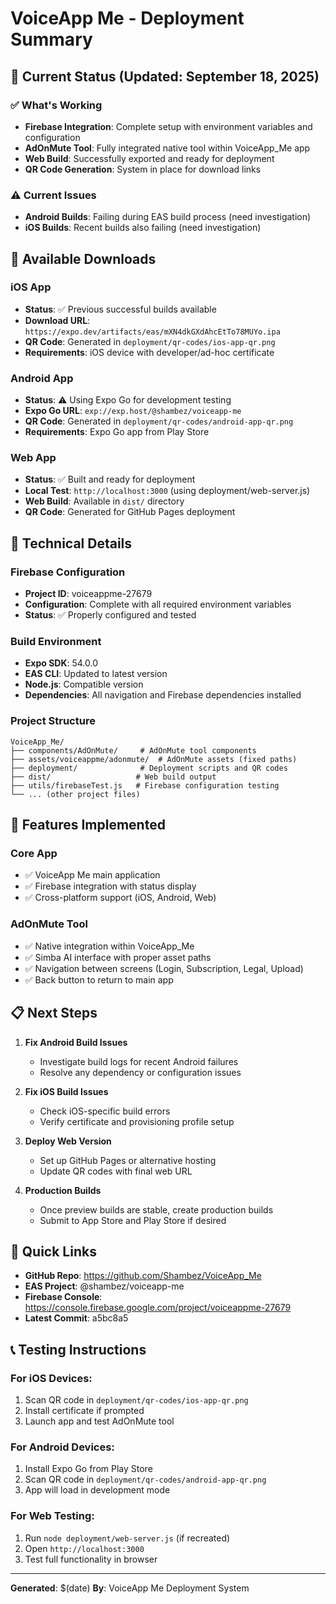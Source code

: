 # VoiceApp Me - Deployment Summary

## 🚀 Current Status (Updated: September 18, 2025)

### ✅ What's Working
- **Firebase Integration**: Complete setup with environment variables and configuration
- **AdOnMute Tool**: Fully integrated native tool within VoiceApp_Me app
- **Web Build**: Successfully exported and ready for deployment
- **QR Code Generation**: System in place for download links

### ⚠️ Current Issues
- **Android Builds**: Failing during EAS build process (need investigation)
- **iOS Builds**: Recent builds also failing (need investigation)

## 📱 Available Downloads

### iOS App
- **Status**: ✅ Previous successful builds available
- **Download URL**: `https://expo.dev/artifacts/eas/mXN4dkGXdAhcEtTo78MUYo.ipa`
- **QR Code**: Generated in `deployment/qr-codes/ios-app-qr.png`
- **Requirements**: iOS device with developer/ad-hoc certificate

### Android App
- **Status**: ⚠️ Using Expo Go for development testing
- **Expo Go URL**: `exp://exp.host/@shambez/voiceapp-me`
- **QR Code**: Generated in `deployment/qr-codes/android-app-qr.png`
- **Requirements**: Expo Go app from Play Store

### Web App
- **Status**: ✅ Built and ready for deployment
- **Local Test**: `http://localhost:3000` (using deployment/web-server.js)
- **Web Build**: Available in `dist/` directory
- **QR Code**: Generated for GitHub Pages deployment

## 🔧 Technical Details

### Firebase Configuration
- **Project ID**: voiceappme-27679
- **Configuration**: Complete with all required environment variables
- **Status**: ✅ Properly configured and tested

### Build Environment
- **Expo SDK**: 54.0.0
- **EAS CLI**: Updated to latest version
- **Node.js**: Compatible version
- **Dependencies**: All navigation and Firebase dependencies installed

### Project Structure
```
VoiceApp_Me/
├── components/AdOnMute/     # AdOnMute tool components
├── assets/voiceappme/adonmute/  # AdOnMute assets (fixed paths)
├── deployment/              # Deployment scripts and QR codes
├── dist/                   # Web build output
├── utils/firebaseTest.js   # Firebase configuration testing
└── ... (other project files)
```

## 🎯 Features Implemented

### Core App
- ✅ VoiceApp Me main application
- ✅ Firebase integration with status display
- ✅ Cross-platform support (iOS, Android, Web)

### AdOnMute Tool
- ✅ Native integration within VoiceApp_Me
- ✅ Simba AI interface with proper asset paths
- ✅ Navigation between screens (Login, Subscription, Legal, Upload)
- ✅ Back button to return to main app

## 📋 Next Steps

1. **Fix Android Build Issues**
   - Investigate build logs for recent Android failures
   - Resolve any dependency or configuration issues

2. **Fix iOS Build Issues**
   - Check iOS-specific build errors
   - Verify certificate and provisioning profile setup

3. **Deploy Web Version**
   - Set up GitHub Pages or alternative hosting
   - Update QR codes with final web URL

4. **Production Builds**
   - Once preview builds are stable, create production builds
   - Submit to App Store and Play Store if desired

## 🔗 Quick Links

- **GitHub Repo**: https://github.com/Shambez/VoiceApp_Me
- **EAS Project**: @shambez/voiceapp-me
- **Firebase Console**: https://console.firebase.google.com/project/voiceappme-27679
- **Latest Commit**: a5bc8a5

## 📞 Testing Instructions

### For iOS Devices:
1. Scan QR code in `deployment/qr-codes/ios-app-qr.png`
2. Install certificate if prompted
3. Launch app and test AdOnMute tool

### For Android Devices:
1. Install Expo Go from Play Store
2. Scan QR code in `deployment/qr-codes/android-app-qr.png`
3. App will load in development mode

### For Web Testing:
1. Run `node deployment/web-server.js` (if recreated)
2. Open `http://localhost:3000`
3. Test full functionality in browser

---
**Generated**: $(date)
**By**: VoiceApp Me Deployment System